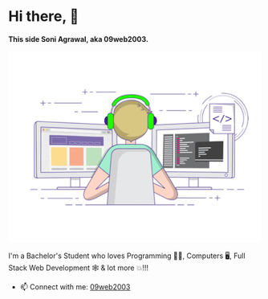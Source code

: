 # Hi there, 👋

#### This side Soni Agrawal, aka 09web2003.

<img src="https://raw.githubusercontent.com/17h4ck3r11/17h4ck3r11/master/img/Front-page.gif">

I'm a Bachelor's Student who loves Programming 👩‍💻, Computers 🖥️, Full Stack Web Development 🕸 & lot more 💥!!! 

- 📫 Connect with me: <a href=https://09web2003.github.io>09web2003</a>
